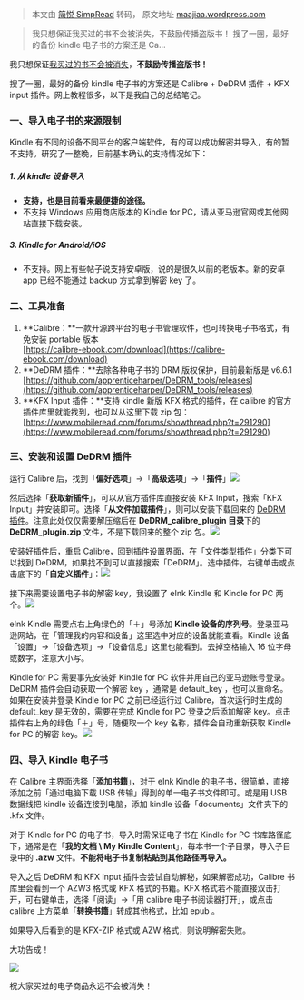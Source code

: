 > 本文由 [简悦 SimpRead](http://ksria.com/simpread/) 转码， 原文地址 [maajiaa.wordpress.com](https://maajiaa.wordpress.com/2018/07/19/kindle-to-calibre/)

> 我只想保证我买过的书不会被消失，不鼓励传播盗版书！ 搜了一圈，最好的备份 kindle 电子书的方案还是 Ca…

我只想保证[我买过的书不会被消失](https://maajiaa.wordpress.com/2018/07/19/purchased-kindle-ebook-disappeared/)，**不鼓励传播盗版书！**

搜了一圈，最好的备份 kindle 电子书的方案还是 Calibre + DeDRM 插件 + KFX input 插件。网上教程很多，以下是我自己的总结笔记。

### 一、导入电子书的来源限制

Kindle 有不同的设备不同平台的客户端软件，有的可以成功解密并导入，有的暂不支持。研究了一整晚，目前基本确认的支持情况如下：

##### 1. 从 kindle 设备导入

*   **支持，也是目前看来最便捷的途径。**
*   不支持 Windows 应用商店版本的 Kindle for PC，请从亚马逊官网或其他网站直接下载安装。

##### 3. Kindle for Android/iOS

*   不支持。网上有些帖子说支持安卓版，说的是很久以前的老版本。新的安卓 app 已经不能通过 backup 方式拿到解密 key 了。

### 二、工具准备

1.  **Calibre：**一款开源跨平台的电子书管理软件，也可转换电子书格式，有免安装 portable 版本  
    [https://calibre-ebook.com/download](https://calibre-ebook.com/download)
2.  **DeDRM 插件：**去除各种电子书的 DRM 版权保护，目前最新版是 v6.6.1  
    [https://github.com/apprenticeharper/DeDRM_tools/releases](https://github.com/apprenticeharper/DeDRM_tools/releases)
3.  **KFX Input 插件：**支持 kindle 新版 KFX 格式的插件，在 calibre 的官方插件库里就能找到，也可以从这里下载 zip 包：  
    [https://www.mobileread.com/forums/showthread.php?t=291290](https://www.mobileread.com/forums/showthread.php?t=291290)

### 三、安装和设置 DeDRM 插件

运行 Calibre 后，找到「**偏好选项**」->「**高级选项**」->「**插件**」[![](https://maajiaa.files.wordpress.com/2018/07/calibre-plugin-settings-1.png?w=828&h=432)](https://maajiaa.files.wordpress.com/2018/07/calibre-plugin-settings-1.png)

然后选择「**获取新插件**」，可以从官方插件库直接安装 KFX Input，搜索「KFX Input」并安装即可。选择「**从文件加载插件**」，则可以安装下载回来的 [DeDRM 插件](https://github.com/apprenticeharper/DeDRM_tools/releases)。注意此处仅仅需要解压缩后在 **DeDRM_calibre_plugin 目录**下的 **DeDRM_plugin.zip** 文件，不是下载回来的整个 zip 包。[![](https://maajiaa.files.wordpress.com/2018/07/calibre-plugin-settings-2.png?w=828&h=432)](https://maajiaa.files.wordpress.com/2018/07/calibre-plugin-settings-2.png)

安装好插件后，重启 Calibre，回到插件设置界面，在「文件类型插件」分类下可以找到 DeDRM，如果找不到可以直接搜索「DeDRM」。选中插件，右键单击或点击底下的「**自定义插件**」：[![](https://maajiaa.files.wordpress.com/2018/07/dedrm-settings-1.png?w=828&h=432)](https://maajiaa.files.wordpress.com/2018/07/dedrm-settings-1.png)

接下来需要设置电子书的解密 key，我设置了 eInk Kindle 和 Kindle for PC 两个。[![](https://maajiaa.files.wordpress.com/2018/07/dedrm-settings-2.png?w=112&h=150)](https://maajiaa.files.wordpress.com/2018/07/dedrm-settings-2.png)

eInk Kindle 需要点右上角绿色的「＋」号添加 **Kindle 设备的序列号**。登录亚马逊网站，在「管理我的内容和设备」这里选中对应的设备就能查看。Kindle 设备「设置」->「设备选项」->「设备信息」这里也能看到。去掉空格输入 16 位字母或数字，注意大小写。

Kindle for PC 需要事先安装好 Kindle for PC 软件并用自己的亚马逊账号登录。DeDRM 插件会自动获取一个解密 key ，通常是 default_key ，也可以重命名。如果在安装并登录 Kindle for PC 之前已经运行过 Calibre，首次运行时生成的 default_key 是无效的，需要在完成 Kindle for PC 登录之后添加解密 key。点击插件右上角的绿色「＋」号，随便取一个 key 名称，插件会自动重新获取 Kindle for PC 的解密 key。[![](https://maajiaa.files.wordpress.com/2018/07/dedrm-settings-3.png?w=618)](https://maajiaa.files.wordpress.com/2018/07/dedrm-settings-3.png)

### 四、导入 Kindle 电子书

在 Calibre 主界面选择「**添加书籍**」，对于 eInk Kindle 的电子书，很简单，直接添加之前「通过电脑下载 USB 传输」得到的单一电子书文件即可。或是用 USB 数据线把 kindle 设备连接到电脑，添加 kindle 设备「documents」文件夹下的 .kfx 文件。

对于 Kindle for PC 的电子书，导入时需保证电子书在 Kindle for PC 书库路径底下，通常是在「**我的文档 \ My Kindle Content**」，每本书一个子目录，导入子目录中的 **.azw** 文件。**不能将电子书复制粘贴到其他路径再导入。**

导入之后 DeDRM 和 KFX Input 插件会尝试自动解秘，如果解密成功，Calibre 书库里会看到一个 AZW3 格式或 KFX 格式的书籍。KFX 格式若不能直接双击打开，可右键单击，选择「阅读」->「用 calibre 电子书阅读器打开」，或点击 calibre 上方菜单「**转换书籍**」转成其他格式，比如 epub 。

如果导入后看到的是 KFX-ZIP 格式或 AZW 格式，则说明解密失败。

大功告成！

[![](https://maajiaa.files.wordpress.com/2018/07/calibre-import-successful.png?w=355)](https://maajiaa.files.wordpress.com/2018/07/calibre-import-successful.png)

祝大家买过的电子商品永远不会被消失！